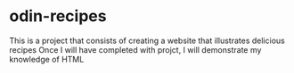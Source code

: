 # odin-recipes

This is a project that consists of creating a website that illustrates delicious recipes
Once I will have completed with projct, I will demonstrate my knowledge of HTML